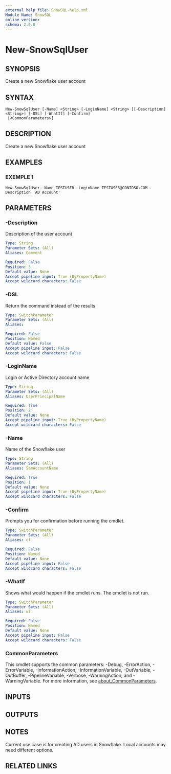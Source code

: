 ```yaml
---
external help file: SnowSQL-help.xml
Module Name: SnowSQL
online version:
schema: 2.0.0
---
```


# New-SnowSqlUser

## SYNOPSIS
Create a new Snowflake user account

## SYNTAX

```
New-SnowSqlUser [-Name] <String> [-LoginName] <String> [[-Description] <String>] [-DSL] [-WhatIf] [-Confirm]
 [<CommonParameters>]
```

## DESCRIPTION
Create a new Snowflake user account

## EXAMPLES

### EXEMPLE 1
```
New-SnowSqlUser -Name TESTUSER -LoginName TESTUSER@CONTOSO.COM -Description 'AD Account'
```

## PARAMETERS

### -Description
Description of the user account

```yaml
Type: String
Parameter Sets: (All)
Aliases: Comment

Required: False
Position: 3
Default value: None
Accept pipeline input: True (ByPropertyName)
Accept wildcard characters: False
```

### -DSL
Return the command instead of the results

```yaml
Type: SwitchParameter
Parameter Sets: (All)
Aliases:

Required: False
Position: Named
Default value: False
Accept pipeline input: False
Accept wildcard characters: False
```

### -LoginName
Login or Active Directory account name

```yaml
Type: String
Parameter Sets: (All)
Aliases: UserPrincipalName

Required: True
Position: 2
Default value: None
Accept pipeline input: True (ByPropertyName)
Accept wildcard characters: False
```

### -Name
Name of the Snowflake user

```yaml
Type: String
Parameter Sets: (All)
Aliases: SamAccountName

Required: True
Position: 1
Default value: None
Accept pipeline input: True (ByPropertyName)
Accept wildcard characters: False
```

### -Confirm
Prompts you for confirmation before running the cmdlet.

```yaml
Type: SwitchParameter
Parameter Sets: (All)
Aliases: cf

Required: False
Position: Named
Default value: None
Accept pipeline input: False
Accept wildcard characters: False
```

### -WhatIf
Shows what would happen if the cmdlet runs.
The cmdlet is not run.

```yaml
Type: SwitchParameter
Parameter Sets: (All)
Aliases: wi

Required: False
Position: Named
Default value: None
Accept pipeline input: False
Accept wildcard characters: False
```

### CommonParameters
This cmdlet supports the common parameters: -Debug, -ErrorAction, -ErrorVariable, -InformationAction, -InformationVariable, -OutVariable, -OutBuffer, -PipelineVariable, -Verbose, -WarningAction, and -WarningVariable. For more information, see [about_CommonParameters](http://go.microsoft.com/fwlink/?LinkID=113216).

## INPUTS

## OUTPUTS

## NOTES
Current use case is for creating AD users in Snowflake.
Local accounts may need different options.

## RELATED LINKS
